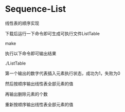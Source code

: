 # Sequence-List
线性表的顺序实现

下载后运行一下命令即可生成可执行文件ListTable

  make

执行以下命令即可输出结果

  ./ListTable

第一个输出的数字代表插入元素执行状态，成功为1，失败为0

然后按顺序输出线性表全部元素的值

再输出删除元素的个数

重新按顺序输出线性表全部元素的值
